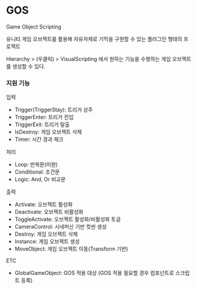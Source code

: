 # GOS

Game Object Scripting

유니티 게임 오브젝트를 활용해 자유자제로 기믹을 구현할 수 있는 플러그인 형태의 프로젝트


Hierarchy > (우클릭) > VisualScripting 에서 원하는 기능을 수행하는 게임 오브젝트를 생성할 수 있다.

### 지원 기능

입력
- Trigger(TriggerStay): 트리거 상주
- TriggerEnter: 트리거 진입
- TriggerExit: 트리거 탈출
- IsDestroy: 게임 오브젝트 삭제
- Timer: 시간 경과 체크

처리
- Loop: 반복문(미완)
- Conditional: 조건문
- Logic: And, Or 비교문

출력
- Activate: 오브젝트 활성화
- Deactivate: 오브젝트 비활성화
- ToggleActivate: 오브젝트 활성화/비활성화 토글
- CameraControl: 시네머신 기반 컷씬 생성
- Destroy: 게임 오브젝트 삭제
- Instance: 게임 오브젝트 생성
- MoveObject: 게임 오브젝트 이동(Transform 기반)

ETC
- GlobalGameObject: GOS 적용 대상 (GOS 적용 필요할 경우 컴포넌트로 스크립트 등록)